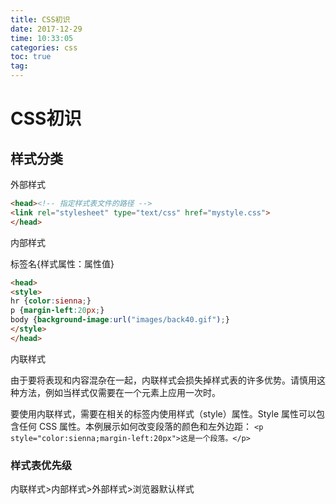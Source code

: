 ```yaml
---
title: CSS初识
date: 2017-12-29
time: 10:33:05
categories: css
toc: true
tag: 
---
```

</p>

# CSS初识

## 样式分类

外部样式
```html
<head><!-- 指定样式表文件的路径 -->
<link rel="stylesheet" type="text/css" href="mystyle.css">
</head>
```

内部样式

标签名{样式属性：属性值}
```html
<head>
<style>
hr {color:sienna;}
p {margin-left:20px;}
body {background-image:url("images/back40.gif");}
</style>
</head>
```

内联样式

由于要将表现和内容混杂在一起，内联样式会损失掉样式表的许多优势。请慎用这种方法，例如当样式仅需要在一个元素上应用一次时。

要使用内联样式，需要在相关的标签内使用样式（style）属性。Style 属性可以包含任何 CSS 属性。本例展示如何改变段落的颜色和左外边距：
`<p style="color:sienna;margin-left:20px">这是一个段落。</p>`

### 样式表优先级

内联样式>内部样式>外部样式>浏览器默认样式